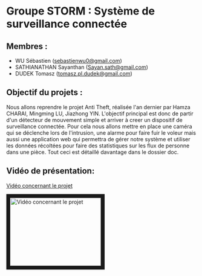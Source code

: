 # Groupe STORM : Système de surveillance connectée

## Membres :

- WU Sébastien (sebastienwu0@gmail.com)
- SATHIANATHAN Sayanthan (Sayan.sath@gmail.com)
- DUDEK Tomasz (tomasz.pl.dudek@gmail.com)

## Objectif du projets :

Nous allons reprendre le projet Anti Theft, réalisée l'an dernier par Hamza CHARAI, Mingming LU, Jiazhong YIN. L'objectif principal est donc de partir d'un détecteur de mouvement simple et arriver à creer un dispositif de surveillance connectée. Pour cela nous allons mettre en place une caméra qui se déclenche lors de l'intrusion, une alarme pour faire fuir le voleur mais aussi une application web qui permettra de gérer notre système et utiliser les données récoltées pour faire des statistiques sur les flux de personne dans une pièce. Tout ceci est détaillé davantage dans le dossier doc.

## Vidéo de présentation:

[Vidéo concernant le projet](https://youtu.be/Gw6eIBtf0Fg)

<a href="https://www.youtube.com/watch?v=Gw6eIBtf0Fg" target="_blank"><img src="https://www.youtube.com/watch?v=Gw6eIBtf0Fg/0.jpg" 
alt="Vidéo concernant le projet" width="240" height="180" border="10" /></a>
